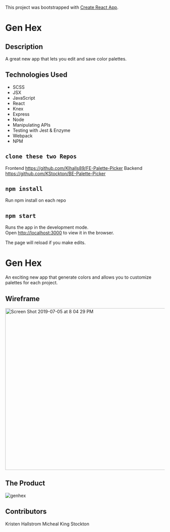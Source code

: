 This project was bootstrapped with [Create React App](https://github.com/facebook/create-react-app).

# Gen Hex

## Description
A great new app that lets you edit and save color palettes.

## Technologies Used 
* SCSS
* JSX
* JavaScript
* React
* Knex
* Express
* Node
* Manipulating APIs
* Testing with Jest & Enzyme
* Webpack
* NPM

## `clone these two Repos`
Frontend https://github.com/Klhalls89/FE-Palette-Picker
Backend https://github.com/KStockton/BE-Palette-Picker

## `npm install`
Run npm install on each repo

## `npm start`
Runs the app in the development mode.<br>
Open [http://localhost:3000](http://localhost:3000) to view it in the browser.

The page will reload if you make edits.<br>

# Gen Hex

An exciting new app that generate colors and allows you to customize palettes for each project.

## Wireframe

<img width="509" alt="Screen Shot 2019-07-05 at 8 04 29 PM" src="https://user-images.githubusercontent.com/41968928/60750050-3c5e4a80-9f60-11e9-876a-690cc915e85a.png">

## The Product 
![genhex](https://user-images.githubusercontent.com/41968928/61058267-1bf51c80-a3b4-11e9-899d-8c2abf20189d.jpg)


## Contributors
Kristen Hallstrom
Micheal King Stockton


